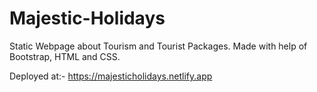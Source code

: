 # Majestic-Holidays

Static Webpage about Tourism and Tourist Packages. 
Made with help of Bootstrap, HTML and CSS.

Deployed at:- https://majesticholidays.netlify.app
